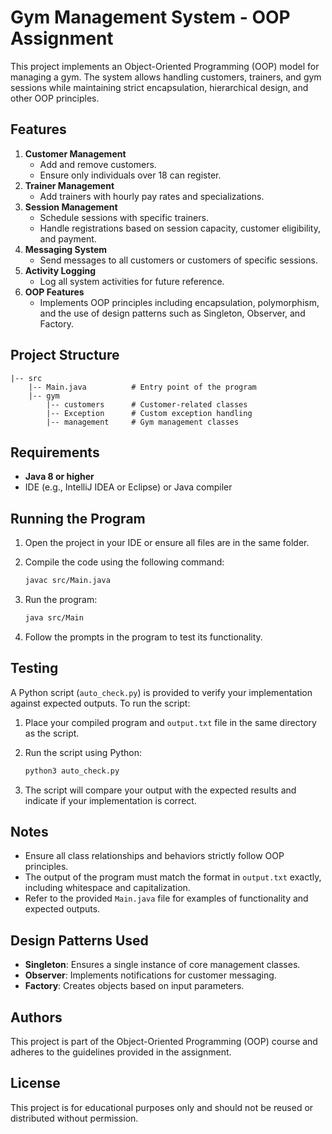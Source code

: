 # Gym Management System - OOP Assignment

This project implements an Object-Oriented Programming (OOP) model for managing a gym. The system allows handling customers, trainers, and gym sessions while maintaining strict encapsulation, hierarchical design, and other OOP principles.

## Features

1. **Customer Management**
   - Add and remove customers.
   - Ensure only individuals over 18 can register.
2. **Trainer Management**
   - Add trainers with hourly pay rates and specializations.
3. **Session Management**
   - Schedule sessions with specific trainers.
   - Handle registrations based on session capacity, customer eligibility, and payment.
4. **Messaging System**
   - Send messages to all customers or customers of specific sessions.
5. **Activity Logging**
   - Log all system activities for future reference.
6. **OOP Features**
   - Implements OOP principles including encapsulation, polymorphism, and the use of design patterns such as Singleton, Observer, and Factory.

## Project Structure

```
|-- src
    |-- Main.java          # Entry point of the program
    |-- gym
        |-- customers      # Customer-related classes
        |-- Exception      # Custom exception handling
        |-- management     # Gym management classes
```

## Requirements

- **Java 8 or higher**
- IDE (e.g., IntelliJ IDEA or Eclipse) or Java compiler

## Running the Program

1. Open the project in your IDE or ensure all files are in the same folder.
2. Compile the code using the following command:

   ```bash
   javac src/Main.java
   ```

3. Run the program:

   ```bash
   java src/Main
   ```

4. Follow the prompts in the program to test its functionality.

## Testing

A Python script (`auto_check.py`) is provided to verify your implementation against expected outputs. To run the script:

1. Place your compiled program and `output.txt` file in the same directory as the script.
2. Run the script using Python:

   ```bash
   python3 auto_check.py
   ```

3. The script will compare your output with the expected results and indicate if your implementation is correct.

## Notes

- Ensure all class relationships and behaviors strictly follow OOP principles.
- The output of the program must match the format in `output.txt` exactly, including whitespace and capitalization.
- Refer to the provided `Main.java` file for examples of functionality and expected outputs.

## Design Patterns Used

- **Singleton**: Ensures a single instance of core management classes.
- **Observer**: Implements notifications for customer messaging.
- **Factory**: Creates objects based on input parameters.

## Authors

This project is part of the Object-Oriented Programming (OOP) course and adheres to the guidelines provided in the assignment.

## License

This project is for educational purposes only and should not be reused or distributed without permission.
